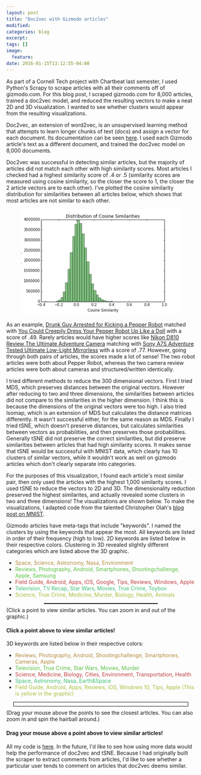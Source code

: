 ```yaml
---
layout: post
title: "Doc2vec with Gizmodo articles"
modified:
categories: blog
excerpt:
tags: []
image:
  feature:
date: 2016-01-15T13:12:55-04:00
---
```


<link rel="stylesheet" href="/assets/css/doc2vec_gizmodo/col.css" crossorigin="anonymous">
<script src="/assets/js/doc2vec_gizmodo/external/d3.v3.min.js" charset="utf-8"></script>
<script src="/assets/js/doc2vec_gizmodo/external/jquery-1.7.min.js" charset="utf-8"></script>
<script src="https://ajax.googleapis.com/ajax/libs/jquery/1.11.0/jquery.min.js"></script>
<script src="http://code.jquery.com/jquery-1.10.1.min.js"></script>
<script src="/assets/js/doc2vec_gizmodo/external/jquery-ui.min.js" charset="utf-8"></script>
<script src="/assets/js/doc2vec_gizmodo/external/three.min.js"></script>
<script src="/assets/js/doc2vec_gizmodo/Projector.js"></script>
<script src="/assets/js/doc2vec_gizmodo/TrackballControls.js"></script>
<link rel="stylesheet" href="https://ajax.googleapis.com/ajax/libs/jqueryui/1.10.3/themes/smoothness/jquery-ui.min.css">
<script src="/assets/js/doc2vec_gizmodo/BasicVis.js" type="text/javascript"></script>
<script src="/assets/js/doc2vec_gizmodo/CostLayout-worker-3D.js" type="text/javascript"></script>
<script src="/assets/js/doc2vec_gizmodo/data/top_1000.js" type="text/javascript"></script>
<script src="/assets/js/doc2vec_gizmodo/data/urls.js" type="text/javascript"></script>

As part of a Cornell Tech project with Chartbeat last semester, I used Python's Scrapy to scrape articles with all their comments off of gizmodo.com. For this blog post, I scraped gizmodo.com for 8,000 articles, trained a doc2vec model, and reduced the resulting vectors to make a neat 2D and 3D visualization. I wanted to see whether clusters would appear from the resulting visualizations.

Doc2vec, an extension of word2vec, is an unsupervised learning method that attempts to learn longer chunks of text (docs) and assign a vector for each document. Its documentation can be seen [here](https://radimrehurek.com/gensim/models/doc2vec.html). I used each Gizmodo article's text as a different document, and trained the doc2vec model on 8,000 documents. 

Doc2vec was successful in detecting similar articles, but the majority of articles did not match each other with high similarity scores. Most articles I checked had a highest similarity score of .4 or .5 (similarity scores are measured using cosine similarity, so the closer the score to 1, the closer the 2 article vectors are to each other). 
I've plotted the cosine similarity distribution for similarities between all articles below, which shows that most articles are not similar to each other.

<!-- ![Smithsonian Image]({{ site.url }}/images/similarities_hist.jpg) -->
<figure>
	<a href = "/images/similarities_hist.jpg"><img src="/images/similarities_hist.jpg" alt="image"></a>
	<!-- <figcaption><a title="Histogram of Cosine Similarities">Histogram of Cosine Similarities</a>.</figcaption> -->
</figure>


As an example, [Drunk Guy Arrested for Kicking a Pepper Robot](http://gizmodo.com/drunk-guy-arrested-for-kicking-a-pepper-robot-1729293319) matched with [You Could Creepily Dress Your Pepper Robot Up Like a Doll](http://gizmodo.com/you-could-creepily-dress-your-pepper-robot-up-like-a-do-1744672027) with a score of .49. Rarely articles would have higher scores like [Nikon D810 Review The Ultimate Adventure Camera](http://indefinitelywild.gizmodo.com/nikon-d810-review-the-ultimate-adventure-camera-1720304051) matching with [Sony A7S Adventure Tested Ultimate Low-Light Mirrorless](http://indefinitelywild.gizmodo.com/sony-a7s-adventure-tested-ultimate-low-light-mirrorles-1726566715) with a score of .77. However, going through both pairs of articles, the scores made a lot of sense! The two robot articles were both about Pepper Robot, whereas the two camera review articles were both about cameras and structured/written identically. 

I tried different methods to reduce the 300 dimensional vectors. First I tried MDS, which preserves distances between the original vectors. However after reducing to two and three dimensions, the similarities between articles did not compare to the similarities in the higher dimension. I think this is because the dimensions of the original vectors were too high. I also tried Isomap, which is an extension of MDS but calculates the distance matrices differently. It wasn't successful either, for the same reason as MDS. Finally I tried tSNE, which doesn't preserve distances, but calculates similarities between vectors as probabilities, and then preserves those probabilities. Generally tSNE did not preserve the correct similarities, but did preserve similarities between articles that had high similarity scores. It makes sense that tSNE would be successful with MNIST data, which clearly has 10 clusters of similar vectors, while it wouldn't work as well on gizmodo articles which don't clearly separate into categories. 

For the purposes of this visualization, I found each article's most similar pair, then only used the articles with the highest 1,000 similarity scores. I used tSNE to reduce the vectors to 2D and 3D. The dimensionality reduction preserved the highest similarites, and actually revealed some clusters in two and three dimensions! The visualizations are shown below. To make the visualizations, I adapted code from the talented Christopher Olah's [blog post on MNIST](https://colah.github.io/posts/2014-10-Visualizing-MNIST/). 

Gizmodo articles have meta-tags that include "keywords". I named the clusters by using the keywords that appear the most. All keywords are listed in order of their frequency (high to low). 2D keywords are listed below in their respective colors. Clustering in 3D revealed slightly different categories which are listed above the 3D graphic. 
<ul>
<li><font color = "#b48c40">Space, Science, Astronomy, Nasa, Environment</font></li>
<li><font color = "#59bf40">Reviews, Photography, Android, Smartphones, Shootingchallenge, Apple, Samsung</font></li>
<li><font color = "#bf4040">Field Guide, Android, Apps, iOS, Google, Tips, Reviews, Windows, Apple</font></li>
<li><font color = "#40bf73">Television, TV Recap, Star Wars, Movies, True Crime, Toybox</font></li>
<li><font color = "#a6bf40">Science, True Crime, Medicine, Murder, Biology, Health, Animals</font></li>
</ul>
<!-- brown -->
<!-- <div style="background-color:#b48c40; width: 20px; height: 20px; display: inline-block"></div><div style="display:inline-block"> = Space, Science, Astronomy, Nasa, Environment</div>
 --><!-- green -->
<!-- <div style="background-color:#59bf40; width: 20px; height: 20px; display: inline-block"></div><div style="display:inline-block"> = Reviews, Photography, Android, Smartphones, Shootingchallenge, Apple, Samsung</div> -->

<!-- red -->
<!-- <div style="background-color:#bf4040; width: 20px; height: 20px; display: inline-block"></div><div style="display:inline-block"> = Field Guide, Android, Apps, iOS, Google, Tips, Reviews, Windows, Apple</div> -->

<!-- bluish green -->
<!-- <div style="background-color:#40bf73; width: 20px; height: 20px; display: inline-block"></div><div style="display:inline-block"> = Television, TV Recap, Star Wars, Movies, True Crime, Toybox</div> -->

<!-- barf green -->
<!-- <div style="background-color:#a6bf40; width: 20px; height: 20px; display: inline-block"></div><div style="display:inline-block"> = Science, True Crime, Medicine, Murder, Biology, Health, Animals</div> -->
<script>
var N = 1000;
var D = 2;
var ds_orig2d = new Float32Array(N*N);
var xs = first_1000_xs_2d;
for (var i = 0; i < N; i++)
for (var j = 0; j < N; j++) {
var sum = 0;
for (var d = 0; d < D; d++){
  var diff = xs[D*i + d] - xs[D*j + d];
  sum += diff*diff;
}
ds_orig2d[i + N*j] = Math.sqrt(sum);
}

var D = 3;
var ds_orig3d = new Float32Array(N*N);
var xs = first_1000_xs_3d;
for (var i = 0; i < N; i++)
for (var j = 0; j < N; j++) {
var sum = 0;
for (var d = 0; d < D; d++){
  var diff = xs[D*i + d] - xs[D*j + d];
  sum += diff*diff;
}
ds_orig3d[i + N*j] = Math.sqrt(sum);
}

function knn_points(K, i, D, ds_orig) {
  var knn = [];
  // stupid, dumb, easy hack for testing:
  for (var k = 0; k < K; k++) {
    var x = null, xd = 100000;
    for (var j = 0; j < N; j++) {
      var D = ds_orig[i + N*j];
      if ( i!=j && knn.indexOf(j) == -1 && D < xd) {
        x = j;
        xd = D;
      }
    }
    knn.push(x);
  }
  return knn;
}

</script>

<script>
var first_1000_ys = $.map(first_1000_ys, function(el) { return el });
var text_tooltip = new BasicVis.TextTooltip();
text_tooltip._labels = first_1000_ys;
setTimeout(function() {text_tooltip.hide();}, 3000);
</script>

<div id="twod" class="figure" style="width: 60%; margin: 0 auto; border: 1px solid black; margin-bottom: 8px;">
</div>
<!-- <br> -->
<script type="text/javascript">
setTimeout(function(){
var test = new GraphLayout("#twod", 35);
test.scatter.size(3.3);
setTimeout(function() {
  test.scatter.xrange([-11,13]);
  test.scatter.yrange([-11,13]);
  text_tooltip.bind(test.scatter.points);
}, 50);
var W = new Worker("/assets/js/doc2vec_gizmodo/CostLayout-worker-3D.js");
W.onmessage = function(e) {
  data = e.data;
  switch (data.msg) {
    case "update":
      test.sne = data.embed;
      window.requestAnimationFrame(function() { test.rerender();});
      break;
    case "ready":
      break;
  }
};
W.postMessage({cmd: "init_2d", xs: first_1000_xs_2d, N: N, D: 2});
}, 500);
</script>

<!-- <div style="background-color:#13b4ff; width: 20px; height: 20px; display: inline-block"></div><div style="display:inline-block"> = something, something else</div> -->


<div class="caption">
(Click a point to view similar articles. You can zoom in and out of the graphic.)
</div>


<div class="row">
  <div id="col-title-2d"></div>
  <div class="col-md-6" id="2d-display">
    <h4>Click a point above to view similar articles!</h4>
  </div>  
  <div class="col-md-6" id="2d-doc2vec-display"></div>  
</div>

3D keywords are listed below in their respective colors:
<ul>
<li><font color = "#b48c40">Reviews, Photography, Android, Shootingchallenge, Smartphones, Cameras, Apple</font></li>
<li><font color = "#59bf40">Television, True Crime, Star Wars, Movies, Murder</font></li>
<li><font color = "#bf4040">Science, Medicine, Biology, Cities, Environment, Transportation, Health</font></li>
<li><font color = "#40bf73">Space, Astronomy, Nasa, Earth&Space</font></li>

<li><font color = "#a6bf40">Field Guide, Android, Apps, Reviews, iOS, Windows 10, Tips, Apple (This is yellow in the graphic)</font></li>
</ul>

<div class="figure" style="width: 90%; margin: 0 auto; border: 1px solid black; padding: 5px; margin-bottom: 8px;">
<div id="threed" style="width: 100%">

</div>
</div>


<div class="caption">
(Drag your mouse above the points to see the closest articles. You can also zoom in and spin the hairball around.)
</div>

<div class="row">
  <div id="col-title-3d"></div>	
  <div class="col-md-6" id="3d-display">
    <h4>Drag your mouse above a point above to view similar articles!</h4>
  </div>  
  <div class="col-md-6" id="3d-doc2vec-display"></div>  
</div>



<script>
setTimeout(function(){
var test = new BasicVis.GraphPlot3("#threed");
test.controls.reset();
test.layout();
test._animate();
// test.point_classes = first_1000_ys;
test.point_classes = colors_1000_3D;
var test_wrap = new AnimationWrapper(test);

var tooltip = null;
setTimeout(function() {
  test_wrap.layout();

  test.point_event_funcs["mouseover"] = function(i) {
    //need to put i through a filter to convert it back to the original coordinates

    text_tooltip.display(i);
    text_tooltip.unhide();
    var orig_closest = idx_top3[i]; //i doesn't need filter
    var knn = []; 
    knn = knn_points(3, i, 3, ds_orig3d);
    var title_string = '<h4> Article: <a id="article" href="' + urls[i_to_orig[i]] + '"target="_blank">' + first_1000_ys[i] + '</h4></a>';
    $('#col-title-3d').html(title_string);
    var html_string = '<h5> Closest articles in 3D: </h5>';
    html_string += '<ul>';
    for (var i = 0; i < knn.length; i++) {
      html_string += '<li><a id="article" href="' + urls[i_to_orig[knn[i]]] + '"target="_blank">' + first_1000_ys[knn[i]] + '</a></li>';  
    }
    html_string += '</ul>';

    var better_string = ''
    better_string += '<h5> Closest articles in 300D: </h5>';
    better_string += '<ul>';
    for (var r = 0; r < orig_closest.length; r++) {
      better_string += '<li><a id="article" href="' + urls[orig_closest[r]] + '"target="_blank">' + all_articles[orig_closest[r]] + '</a></li>'; 
    }
    better_string += '</ul>';
    $('#3d-display').html(html_string);
    $('#3d-doc2vec-display').html(better_string);

  };
  test.point_event_funcs["mouseout"] = function(i) {
    text_tooltip.hide();
  };
  text_tooltip.bind_move(test.s, i);
  text_tooltip.bind_click(test.s);
  
}, 50);
var W = new Worker("/assets/js/doc2vec_gizmodo/CostLayout-worker-3D.js");
W.onmessage = function(e) {
  data = e.data;
  switch (data.msg) {
    case "edges":
      test.make_points(N);
      test.make_edges(data.edges);
      break;
    case "update":
      test.position(data.embed);
      break;
    case "done":
      test_wrap.on_done();
      break;
  }
};
W.postMessage({cmd: "init", xs: first_1000_xs_3d, N: N, D: 3, cost: "graph"});
}, 500);
</script>


All my code is [here](https://github.com/innainu/blog/tree/master/gizmodo_doc2vec). In the future, I'd like to see how using more data would help the performance of doc2vec and tSNE. Because I had originally built the scraper to extract comments from articles, I'd like to see whether a particular user tends to comment on articles that doc2vec deems similar. 
